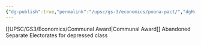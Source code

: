 ```yaml
---
{"dg-publish":true,"permalink":"/upsc/gs-3/economics/poona-pact/","dgHomeLink":true,"dgPassFrontmatter":false}
---
```


[[UPSC/GS3/Economics/Communal Award|Communal Award]] 
Abandoned Separate Electorates for depressed class

